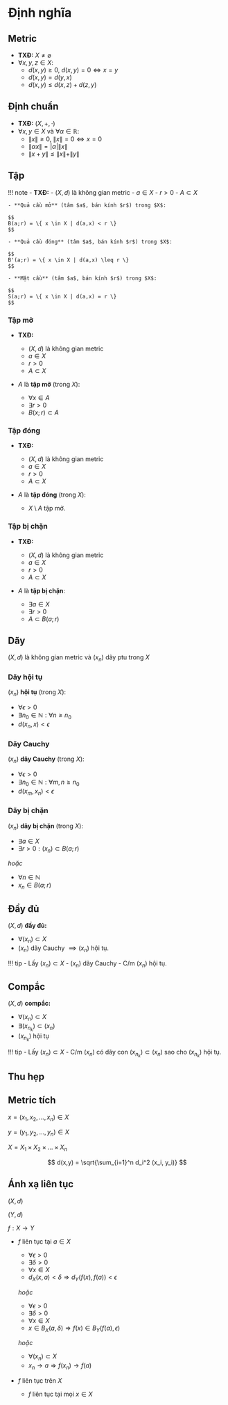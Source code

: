 # Định nghĩa
## Metric

- **TXĐ:** $X \neq \varnothing$
- $\forall x, y, z \in X:$
    - $d(x,y) \geq 0$, $d(x,y) = 0 \Leftrightarrow x=y$
    - $d(x,y) = d(y,x)$
    - $d(x,y) \leq d(x,z) + d(z,y)$

## Định chuẩn
- **TXĐ:** $(X,+,\cdot)$
- $\forall x, y \in X$ và $\forall \alpha \in \mathbb{R}:$
    - $\|x \| \geq 0$, $\| x \| = 0 \Leftrightarrow x=0$
    - $\| \alpha x \| = |\alpha | \| x \|$
    - $\| x + y \| \leq \| x \| + \| y \|$


## Tập
!!! note
    - **TXĐ:**
        - $(X,d)$ là không gian metric
        - $a \in X$
        - $r > 0$
        - $A \subset X$
    
    - **Quả cầu mở** (tâm $a$, bán kính $r$) trong $X$:

    $$
    B(a;r) = \{ x \in X | d(a,x) < r \}
    $$

    - **Quả cầu đóng** (tâm $a$, bán kính $r$) trong $X$:

    $$
    B'(a;r) = \{ x \in X | d(a,x) \leq r \}
    $$

    - **Mặt cầu** (tâm $a$, bán kính $r$) trong $X$:

    $$
    S(a;r) = \{ x \in X | d(a,x) = r \}
    $$

### Tập mở

- **TXĐ:**
    - $(X,d)$ là không gian metric
    - $a \in X$
    - $r > 0$
    - $A \subset X$

- $A$ là **tập mở** (trong $X$):
    - $\forall x \in A$
    - $\exists r > 0$
    - $B(x;r) \subset A$

### Tập đóng

- **TXĐ:**
    - $(X,d)$ là không gian metric
    - $a \in X$
    - $r > 0$
    - $A \subset X$

- $A$ là **tập đóng** (trong $X$):
    - $X\setminus A$ tập mở.

### Tập bị chặn

- **TXĐ:**
    - $(X,d)$ là không gian metric
    - $a \in X$
    - $r > 0$
    - $A \subset X$

- $A$ là **tập bị chặn**:
    - $\exists a \in X$
    - $\exists r > 0$
    - $A \subset B(a;r)$

## Dãy
$(X,d)$ là không gian metric và $(x_n)$ dãy ptu trong $X$ 

### Dãy hội tụ
$(x_n)$ **hội tụ** (trong $X$):

- $\forall \epsilon > 0$
- $\exists n_0 \in \mathbb{N}: \forall n \geq n_0$
- $d(x_n, x) < \epsilon$

### Dãy Cauchy
$(x_n)$ **dãy Cauchy** (trong $X$):

- $\forall \epsilon > 0$
- $\exists n_0 \in \mathbb{N} : \forall m, n \geq n_0$
- $d(x_m, x_n) < \epsilon$

### Dãy bị chặn
$(x_n)$ **dãy bị chặn** (trong $X$):

- $\exists a \in X$
- $\exists r > 0 : (x_n) \subset B(a;r)$

*hoặc*

- $\forall n \in \mathbb{N}$
- $x_n \in B(a;r)$

## Đầy đủ
$(X,d)$ **đầy đủ:**

- $\forall (x_n) \subset X$
- $(x_n)$ dãy Cauchy $\implies (x_n)$ hội tụ. 

!!! tip
    - Lấy $(x_n) \subset X$
    - $(x_n)$ dãy Cauchy
    - C/m $(x_n)$ hội tụ.



## Compắc
$(X,d)$ **compắc:**

- $\forall (x_n) \subset X$
- $\exists (x_{n_k}) \subset (x_n)$
- $(x_{n_k})$ hội tụ

!!! tip
    - Lấy $(x_n) \subset X$
    - C/m $(x_n)$ có dãy con $(x_{n_k}) \subset (x_n)$ sao cho $(x_{n_k})$ hội tụ.

## Thu hẹp
## Metric tích

$x = (x_1, x_2, \ldots , x_n) \in X$

$y = (y_1, y_2, \ldots , y_n) \in X$

$X = X_1 \times X_2 \times \ldots \times X_n$

$$
d(x,y) = \sqrt{\sum_{i=1}^n d_i^2 (x_i, y_i)}
$$


## Ánh xạ liên tục

$(X,d)$

$(Y,d)$

$f : X \to Y$

- $f$ liên tục tại $a \in X$
    - $\forall \epsilon >0$
    - $\exists \delta > 0$
    - $\forall x \in X$
    - $d_X (x,a) < \delta \Rightarrow d_Y(f(x), f(a)) < \epsilon$
    
    *hoặc*

    - $\forall \epsilon >0$
    - $\exists \delta > 0$
    - $\forall x \in X$
    - $x \in B_X(a,\delta) \Rightarrow f(x) \in B_Y(f(a), \epsilon)$

    *hoặc*

    - $\forall (x_n) \subset X$
    - $x_n \to a \Rightarrow f(x_n) \to f(a)$

- $f$ liên tục trên $X$
    - $f$ liên tục tại mọi $x \in X$